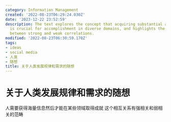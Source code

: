 ```yaml
---
category: Information Management
created: '2022-08-23T06:29:24.030Z'
date: '2023-12-22 23:52:59'
description: The text explores the concept that acquiring substantial amounts of information
  is crucial for accomplishment in diverse domains, and highlights the distinction
  between strong and weak correlations.
modified: '2022-08-23T06:30:59.170Z'
tags:
- ideas
- social media
- 人类
- 随想
title: 关于人类发展规律和需求的随想
---
```


# 关于人类发展规律和需求的随想

人需要获得海量信息然后才能在某些领域取得成就 这个相互关系有强相关和弱相关的范畴
